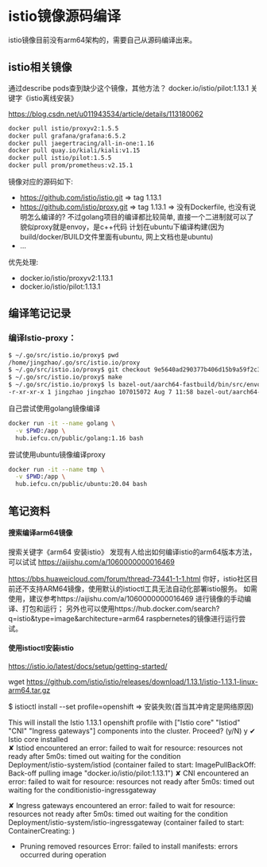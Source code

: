 # istio镜像源码编译

istio镜像目前没有arm64架构的，需要自己从源码编译出来。

## istio相关镜像

通过describe pods查到缺少这个镜像，其他方法？
docker.io/istio/pilot:1.13.1
关键字《istio离线安装》

https://blog.csdn.net/u011943534/article/details/113180062

```bash
docker pull istio/proxyv2:1.5.5
docker pull grafana/grafana:6.5.2
docker pull jaegertracing/all-in-one:1.16
docker pull quay.io/kiali/kiali:v1.15
docker pull istio/pilot:1.5.5
docker pull prom/prometheus:v2.15.1
```

镜像对应的源码如下:

* https://github.com/istio/istio.git => tag 1.13.1
* https://github.com/istio/proxy.git => tag 1.13.1
  => 没有Dockerfile, 也没有说明怎么编译的?
  不过golang项目的编译都比较简单, 直接一个二进制就可以了
  貌似proxy就是envoy，是c++代码
  计划在ubuntu下编译构建(因为build/docker/BUILD文件里面有ubuntu, 网上文档也是ubuntu)
* ...

优先处理:
* docker.io/istio/proxyv2:1.13.1
* docker.io/istio/pilot:1.13.1

## 编译笔记记录

### 编译Istio-proxy：

```bash
$ ~/.go/src/istio.io/proxy$ pwd
/home/jingzhao/.go/src/istio.io/proxy
$ ~/.go/src/istio.io/proxy$ git checkout 9e5640ad290377b406d15b9a59f2c3f56af17323
$ ~/.go/src/istio.io/proxy$ make
$ ~/.go/src/istio.io/proxy$ ls bazel-out/aarch64-fastbuild/bin/src/envoy/envoy -l
-r-xr-xr-x 1 jingzhao jingzhao 107015072 Aug 7 11:58 bazel-out/aarch64-fastbuild/bin/src/envoy/envoy
```

自己尝试使用golang镜像编译
```bash
docker run -it --name golang \
  -v $PWD:/app \
  hub.iefcu.cn/public/golang:1.16 bash
```

尝试使用ubuntu镜像编译proxy
```bash
docker run -it --name tmp \
  -v $PWD:/app \
  hub.iefcu.cn/public/ubuntu:20.04 bash
```


## 笔记资料

#### 搜索编译arm64镜像

搜索关键字《arm64 安装istio》
发现有人给出如何编译istio的arm64版本方法，可以试试
https://aijishu.com/a/1060000000016469


https://bbs.huaweicloud.com/forum/thread-73441-1-1.html
你好，istio社区目前还不支持ARM64镜像，使用默认的istioctl工具无法自动化部署istio服务。
如需使用，建议参考https://aijishu.com/a/1060000000016469 进行镜像的手动编译、打包和运行；
另外也可以使用https://hub.docker.com/search?q=istio&type=image&architecture=arm64 raspbernetes的镜像进行运行尝试。


#### 使用istioctl安装istio

https://istio.io/latest/docs/setup/getting-started/

wget https://github.com/istio/istio/releases/download/1.13.1/istio-1.13.1-linux-arm64.tar.gz

$ istioctl install --set profile=openshift
=> 安装失败(首当其冲肯定是网络原因)

This will install the Istio 1.13.1 openshift profile with ["Istio core" "Istiod" "CNI" "Ingress gateways"] components into the cluster. Proceed? (y/N) y
✔ Istio core installed                                                                                                                                                                                     
✘ Istiod encountered an error: failed to wait for resource: resources not ready after 5m0s: timed out waiting for the condition                                                                            
  Deployment/istio-system/istiod (container failed to start: ImagePullBackOff: Back-off pulling image "docker.io/istio/pilot:1.13.1")
✘ CNI encountered an error: failed to wait for resource: resources not ready after 5m0s: timed out waiting for the conditionistio-ingressgateway                                                           
                                                                               
✘ Ingress gateways encountered an error: failed to wait for resource: resources not ready after 5m0s: timed out waiting for the condition                                                                  
  Deployment/istio-system/istio-ingressgateway (container failed to start: ContainerCreating: )
- Pruning removed resources                                                                                                                                                                                Error: failed to install manifests: errors occurred during operation

